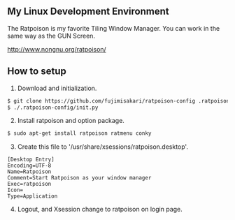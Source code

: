My Linux Development Environment
--

The Ratpoison is my favorite Tiling Window Manager.
You can work in the same way as the GUN Screen.

http://www.nongnu.org/ratpoison/


## How to setup

1. Download and initialization.

```sh
$ git clone https://github.com/fujimisakari/ratpoison-config .ratpoison-config
$ ./.ratpoison-config/init.py
```

2. Install ratpoison and option package.

```sh
$ sudo apt-get install ratpoison ratmenu conky
```

3. Create this file to '/usr/share/xsessions/ratpoison.desktop'.

```
[Desktop Entry]
Encoding=UTF-8
Name=Ratpoison
Comment=Start Ratpoison as your window manager
Exec=ratpoison
Icon=
Type=Application
```

4. Logout, and Xsession change to ratpoison on login page.
